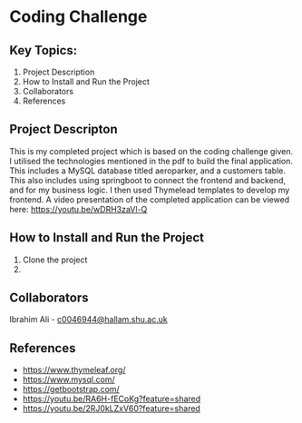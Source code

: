 # Coding Challenge

## Key Topics:
1. Project Description  
2. How to Install and Run the Project
3. Collaborators
4. References

## Project Descripton
This is my completed project which is based on the coding challenge given. I utilised the technologies mentioned in the pdf to build the final application. This includes a MySQL database titled aeroparker, and a customers table. 
This also includes using springboot to connect the frontend and backend, and for my business logic. I then used Thymelead templates to develop my frontend.
A video presentation of the completed application can be viewed here: https://youtu.be/wDRH3zaVl-Q

## How to Install and Run the Project
1. Clone the project
2.

## Collaborators  
Ibrahim Ali - c0046944@hallam.shu.ac.uk  

## References
- https://www.thymeleaf.org/
- https://www.mysql.com/
- https://getbootstrap.com/
- https://youtu.be/RA6H-fECoKg?feature=shared
- https://youtu.be/2RJ0kLZxV60?feature=shared
